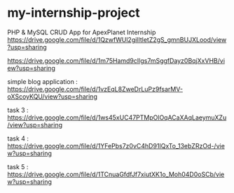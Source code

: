 # my-internship-project
PHP &amp; MySQL CRUD App for ApexPlanet Internship
https://drive.google.com/file/d/1QzwfWUl2gilItletZ2gS_gmnBUJXLood/view?usp=sharing

https://drive.google.com/file/d/1m75Hamd9cIlgs7mSggfDayz0BqjXxVHB/view?usp=sharing

simple blog application : https://drive.google.com/file/d/1vzEqL8ZweDrLuPz9fsarMV-oXScoyKQU/view?usp=sharing

task 3 : https://drive.google.com/file/d/1ws45xUC47PTMpOlOqACaXAqLaeymuXZu/view?usp=sharing

task 4 : https://drive.google.com/file/d/1YFePbs7z0vC4hD91IQxTo_13ebZRzOd-/view?usp=sharing

task 5 : https://drive.google.com/file/d/1TCnuaGfdfJf7xiutXK1o_Moh04D0oSCb/view?usp=sharing
